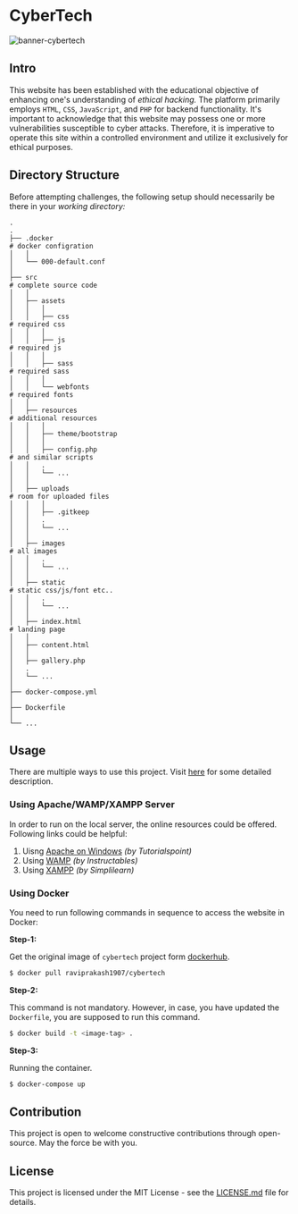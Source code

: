 # CyberTech

![banner-cybertech](./assets/banner.png)

## Intro  

This website has been established with the educational objective of enhancing one's understanding of _ethical hacking._ The platform primarily employs `HTML`, `CSS`, `JavaScript`, and `PHP` for backend functionality. It's important to acknowledge that this website may possess one or more vulnerabilities susceptible to cyber attacks. Therefore, it is imperative to operate this site within a controlled environment and utilize it exclusively for ethical purposes.  

## Directory Structure  

Before attempting challenges, the following setup should necessarily be there in your _working directory:_  

    .
    .
    ├── .docker                                                             # docker configration
    │   │
    │   └── 000-default.conf         
    │
    ├── src                                                                 # complete source code
    │   │
    │   ├── assets
    │   │   │
    │   │   ├── css                                                         # required css 
    │   │   │ 
    │   │   ├── js                                                          # required js
    │   │   │ 
    │   │   ├── sass                                                        # required sass
    │   │   │ 
    │   │   └── webfonts                                                    # required fonts
    │   │
    │   ├── resources                                                       # additional resources 
    │   │   │
    │   │   ├── theme/bootstrap 
    │   │   │ 
    │   │   ├── config.php                                                  # and similar scripts
    │   │   . 
    │   │   └── ...
    │   │
    │   ├── uploads                                                         # room for uploaded files 
    │   │   │
    │   │   ├── .gitkeep
    │   │   . 
    │   │   └── ...
    │   │
    │   ├── images                                                          # all images 
    │   │   . 
    │   │   └── ...
    │   │
    │   ├── static                                                          # static css/js/font etc.. 
    │   │   . 
    │   │   └── ...
    │   │
    │   ├── index.html                                                      # landing page 
    │   │
    │   ├── content.html 
    │   │
    │   ├── gallery.php 
    │   .
    │   └── ...         
    │
    ├── docker-compose.yml
    │
    ├── Dockerfile
    │
    └── ...

## Usage  

There are multiple ways to use this project. Visit [here](./VulnWeb/) for some detailed description.

### Using Apache/WAMP/XAMPP Server  

In order to run on the local server, the online resources could be offered. Following links could be helpful:  

1. Uisng [Apache on Windows](https://www.tutorialspoint.com/php/php_installation_windows_apache.htm) _(by Tutorialspoint)_  
2. Using [WAMP](https://www.instructables.com/How-to-Run-a-PHP-Script-With-Wamp-Server/) _(by Instructables)_  
3. Using [XAMPP](https://www.simplilearn.com/tutorials/php-tutorial/php-using-xampp) _(by Simplilearn)_  

### Using Docker  

You need to run following commands in sequence to access the website in Docker:  

**Step-1:**  

Get the original image of `cybertech` project form [dockerhub](https://hub.docker.com/r/raviprakash1907/cybertech).  

```sh 
$ docker pull raviprakash1907/cybertech  
```

**Step-2:**   

This command is not mandatory. However, in case, you have updated the `Dockerfile`, you are supposed to run this command.  

```sh 
$ docker build -t <image-tag> .  
```

**Step-3:**  

Running the container.  

```sh 
$ docker-compose up  
```

## Contribution  

This project is open to welcome constructive contributions through open-source. May the force be with you.  

## License  

This project is licensed under the MIT License - see the [LICENSE.md](https://github.com/The-Trustworthy/CyberTech/blob/main/LICENSE) file for details.  